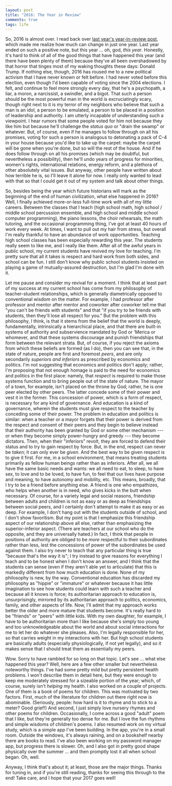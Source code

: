 ```yaml
---
layout: post
title: "2016: The Year in Review"
comments: true
tags: life
---
```


So, 2016 is almost over. I read back over [last year's year-in-review post](/blog/2015/12/31/2015-The-Year-In-Review), which made me realize how much can change in just one year. Last year ended on such a positive note, but this year ... oh, god, _this year_. Honestly, it's hard to think of all of the good things that have happened this year (and there have been plenty of them) because they've all been overshadowed by that horror that tinges most of my waking thoughts these days: Donald Trump. If nothing else, though, 2016 has roused me to a new political activism that I have never known or felt before. I had never voted before this election, even though I'd been capable of voting since the 2004 elections. I felt, and continue to feel more strongly every day, that he's a psychopath, a liar, a moron, a narcissist, a swindler, and a bigot. That such a person should be the most powerful man in the world is excruciatingly scary, though right next to it is my terror of my neighbors who believe that such a man is an idol, a person to be emulated, a person to be placed in a position of leadership and authority. I am utterly incapable of understanding such a viewpoint. I hear rumors that some people voted for him not because they like him but because he'll challenge the _status quo_ or "drain the swamp" or whatever. But, of course, even if he manages to follow through on all his promises, voting for such a person is analogous to detonating a pack of C-4 in your house because you'd like to take up the carpet: maybe the carpet will be gone when you're done, but so will the rest of the house. And if he does follow through on all his promises (which may be doubtful, but nevertheless a possibility), then he'll undo years of progress for minorities, women's rights, international relations, energy reform, and a plethora of other absolutely vital issues. But anyway, other people have written about how terrible he is, so I'll leave it alone for now. I really only wanted to lead with that so that I could get it out of my system and talk about other things.

So, besides being the year which future historians will mark as the beginning of the end of human civilization, what else happened in 2016? Well, I finally achieved more-or-less full-time work with all of my little careers. Between the classes that I teach (high school math, high school / middle school percussion ensemble, and high school and middle school computer programming), the piano lessons, the choir rehearsals, the math tutoring, and the occasional programming thing, I've got at least 40 hours of work every week. At times, I want to pull out my hair from stress, but overall I'm really thankful to have an abundance of work opportunities. Teaching high school classes has been especially rewarding this year. The students really seem to like me, and I really like them. After all of the awful years in public school, my current students have revived my love for teaching. I'm pretty sure that all it takes is respect and hard work from both sides, and school can be fun. I still don't know why public school students insisted on playing a game of mutually-assured destruction, but I'm glad I'm done with it.

Let me pause and consider my revival for a moment. I think that at least part of my success at my current school has come from my philosophy of teacher-student relationships, which is generally diametrically opposed to conventional wisdom on the matter. For example, I had professor after professor and mentor after mentor and coworker after coworker tell me that "you can't be friends with students" and that "if you try to be friends with students, then they'll lose all respect for you." But the problem with this philosophy, I think, is that it stems from the belief that the world is deeply, fundamentally, intrinsically a hierarchical place, and that there are built-in systems of authority and subservience mandated by God or 'Merica or whomever, and that these systems discourage and punish friendships that form between the relevant strata. But, of course, if you reject the axioms from which these beliefs are formed (as I do), then you can see that, in the state of nature, people are first and foremost _peers_, and are only secondarily _superiors and inferiors_ as prescribed by economics and politics. I'm not suggesting that economics and politics don't apply; rather, I'm proposing that not enough homage is paid to the need for economics and politics in the first place: namely, that _respect_ is required to make those systems function and to bring people out of the state of nature. The mayor of a town, for example, isn't placed on the throne by God; rather, he is one peer elected by other peers. The latter concede some of their power and vest it in the former. This concession of power, which is a form of respect, is necessary for any kind of governance. And education is a kind of governance, wherein the students must give respect to the teacher by conceding some of their power. The problem in education and politics is similar: when a teacher or a mayor forgets that their power is derived from the respect and consent of their peers and they begin to believe instead that their authority has been granted by God or some other mechanism --- or when they become simply power-hungry and greedy --- they become dictators. Then, when their "inferiors" revolt, they are forced to defend their status and to try to gain respect by force. But, in the end, respect can never be _taken_; it can only ever be _given_. And the best way to be given respect is to give it first. For me, in a school environment, that means treating students primarily as fellow human beings rather than as inferiors. After all, we all have the same basic needs and wants: we all need to eat, to sleep, to have sex, to love and to be loved, to have fun, to feel that our lives have purpose and meaning, to have autonomy and mobility, etc. This means, broadly, that I try to be a friend before anything else. A friend is one who empathizes, who helps when another is in need, who gives kicks in the butt when necessary. Of course, for a variety legal and social reasons, friendship between adults and children is not as easy or as deep as friendships between social peers, and I certainly don't attempt to make it as easy or as deep. For example, I don't hang out with the students outside of school, and I don't show favoritism. But my point is that I emphasize this friendship aspect of our relationship above all else, rather than emphasizing the superior-inferior aspect. (There are teachers at our school who do the opposite, and they are universally hated.) In fact, I think that people in positions of authority are obliged to be _more_ respectful to their subordinates rather than less, lest the concessions of power of the subordinates be used against them. I also try never to teach that any particular thing is true "because that's the way it is"; I try instead to give reasons for everything I teach and to be honest when I don't know an answer, and I think that the students can sense (even if they aren't able yet to articulate) that this is markedly different from how much education is done. None of my philosophy is new, by the way. Conventional education has discarded my philosophy as "hippie" or "immature" or whatever because it has little imagination to see how students could learn with such a teacher and because all it knows is force; its authoritarian approach to education is, unsurprisingly, mirrored by its authoritarian approach to politics, economics, family, and other aspects of life. Now, I'll admit that my approach works better the older and more mature that students become. It's really hard to be "friends" or "peers" with little kids. With my own daughter, for example, I have to be authoritarian more than I like because she's simply too young and too unknowledgeable about the world and about social interactions for me to let her do whatever she pleases. Also, I'm legally responsible for her, so that carries weight in my interactions with her. But high school students are basically adults (especially physiologically, if not yet legally), and so it makes sense that I should treat them as essentially my peers.

Wow. Sorry to have rambled for so long on that topic. Let's see ... what else happened this year? Well, here are a few other smaller but nevertheless noteworthy things. I've had some pretty mild but pretty persistent health problems. I won't describe them in detail here, but they were enough to keep me moderately stressed for a sizeable portion of the year; which, of course, surely isn't _helping_ my health. I also worked on a couple of projects. One of them is a book of poems for children. This was motivated by two factors. First, much of the literature for children out there right now is abominable. (Seriously, people: how hard is it to rhyme and to stick to a meter? Good grief!) And second, I just simply love nursery rhymes and other poems for children. Occasionally, I come across a good "adult" poem that I like, but they're generally too dense for me. But I love the fun rhythms and simple wisdoms of children's poems. I also resumed work on my virtual study, which is a simple app I've been building. In the app, you're in a small room. Outside the windows, it's always raining, and on a bookshelf nearby there are books to read. I've also been working on my password manager app, but progress there is slower. Oh, and I also got in pretty good shape physically over the summer ... and then promptly lost it all when school began. Oh, well.

Anyway, I think that's about it; at least, those are the major things. Thanks for tuning in, and if you're still reading, thanks for seeing this through to the end! Take care, and I hope that your 2017 goes well!
